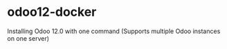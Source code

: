 # odoo12-docker
Installing Odoo 12.0 with one command (Supports multiple Odoo instances on one server)
